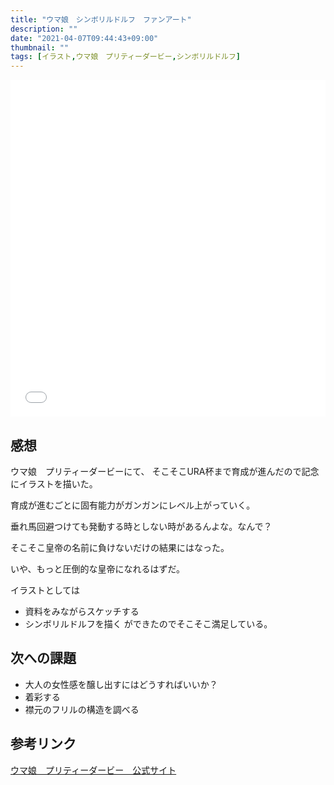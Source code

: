 ```yaml
---
title: "ウマ娘　シンボリルドルフ　ファンアート"
description: ""
date: "2021-04-07T09:44:43+09:00"
thumbnail: ""
tags: [イラスト,ウマ娘　プリティーダービー,シンボリルドルフ]
---
```

<div style="max-width: 722px;"><div style="left: 0; width: 100%; height: 0; position: relative; padding-bottom: 106.9767%;"><iframe src="//cdn.iframe.ly/api/iframe?url=https%3A%2F%2Fwww.pixiv.net%2Fartworks%2F88977787&amp;key=a821177d432254580d038725ee2ff7a1" style="border: 0; top: 0; left: 0; width: 100%; height: 100%; position: absolute;" allowfullscreen></iframe></div></div>

## 感想
ウマ娘　プリティーダービーにて、
そこそこURA杯まで育成が進んだので記念にイラストを描いた。

育成が進むごとに固有能力がガンガンにレベル上がっていく。

垂れ馬回避つけても発動する時としない時があるんよな。なんで？

そこそこ皇帝の名前に負けないだけの結果にはなった。

いや、もっと圧倒的な皇帝になれるはずだ。



イラストとしては
- 資料をみながらスケッチする
- シンボリルドルフを描く
ができたのでそこそこ満足している。

## 次への課題
- 大人の女性感を醸し出すにはどうすればいいか？
- 着彩する
- 襟元のフリルの構造を調べる

## 参考リンク
[ウマ娘　プリティーダービー　公式サイト](https://umamusume.jp)